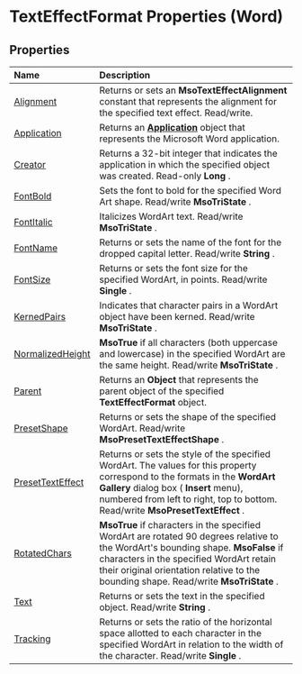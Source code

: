 
# TextEffectFormat Properties (Word)

## Properties



|**Name**|**Description**|
|:-----|:-----|
|[Alignment](df07036c-9e87-da8f-1131-81c44ff7ad68.md)|Returns or sets an  **MsoTextEffectAlignment** constant that represents the alignment for the specified text effect. Read/write.|
|[Application](3793169b-a397-d225-3f4b-586f857c4aa2.md)|Returns an  **[Application](d1cf6f8f-4e88-bf01-93b4-90a83f79cb44.md)** object that represents the Microsoft Word application.|
|[Creator](08cd4c8d-0a3c-4746-d339-01d03fb277a7.md)|Returns a 32-bit integer that indicates the application in which the specified object was created. Read-only  **Long** .|
|[FontBold](7432680f-5dbd-ae1c-3d49-ee99cd9f93bb.md)|Sets the font to bold for the specified Word Art shape. Read/write  **MsoTriState** .|
|[FontItalic](a5fa97ea-c01d-8742-9e9e-20a8148a3326.md)|Italicizes WordArt text. Read/write  **MsoTriState** .|
|[FontName](fe1f6714-ed34-0c7f-c156-b91b601149de.md)|Returns or sets the name of the font for the dropped capital letter. Read/write  **String** .|
|[FontSize](14538296-38d0-0545-0681-e6a7714dcaf4.md)|Returns or sets the font size for the specified WordArt, in points. Read/write  **Single** .|
|[KernedPairs](555d152e-09ff-b151-46c6-9a14ab872a37.md)|Indicates that character pairs in a WordArt object have been kerned. Read/write  **MsoTriState** .|
|[NormalizedHeight](7410b830-3b1c-dc32-2ab8-c17a5a743c05.md)| **MsoTrue** if all characters (both uppercase and lowercase) in the specified WordArt are the same height. Read/write **MsoTriState** .|
|[Parent](2019fb39-d1ac-7c4d-1bb6-1cdc3f421c4f.md)|Returns an  **Object** that represents the parent object of the specified **TextEffectFormat** object.|
|[PresetShape](4d183208-7ea2-7179-4c6c-f710c16dd5fb.md)|Returns or sets the shape of the specified WordArt. Read/write  **MsoPresetTextEffectShape** .|
|[PresetTextEffect](86865b25-a30f-ef47-630f-b78ff1da28e3.md)|Returns or sets the style of the specified WordArt. The values for this property correspond to the formats in the  **WordArt Gallery** dialog box ( **Insert** menu), numbered from left to right, top to bottom. Read/write **MsoPresetTextEffect** .|
|[RotatedChars](4f5c9f84-0c86-1558-ac64-ca8d53e3683d.md)| **MsoTrue** if characters in the specified WordArt are rotated 90 degrees relative to the WordArt's bounding shape. **MsoFalse** if characters in the specified WordArt retain their original orientation relative to the bounding shape. Read/write **MsoTriState** .|
|[Text](3d848019-9869-1a01-2faf-a42b81877143.md)|Returns or sets the text in the specified object. Read/write  **String** .|
|[Tracking](40e1ac58-b292-ac12-6e82-a93f87013d6d.md)|Returns or sets the ratio of the horizontal space allotted to each character in the specified WordArt in relation to the width of the character. Read/write  **Single** .|
